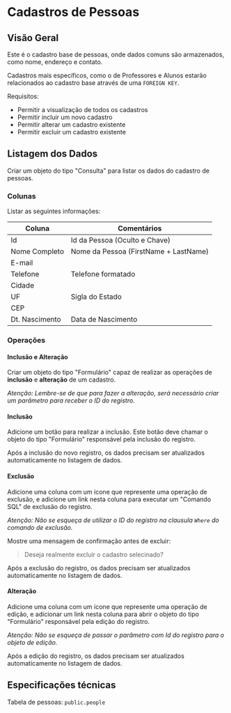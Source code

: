 # Cadastros de Pessoas

## Visão Geral
Este é o cadastro base de pessoas, onde dados comuns são armazenados, como nome, endereço e contato.

Cadastros mais específicos, como o de Professores e Alunos estarão relacionados ao cadastro base através de uma `FOREIGN KEY`.

Requisitos:

- Permitir a visualização de todos os cadastros
- Permitir incluir um novo cadastro
- Permitir alterar um cadastro existente
- Permitir excluir um cadastro existente

## Listagem dos Dados
Criar um objeto do tipo "Consulta" para listar os dados do cadastro de pessoas.

### Colunas
Listar as seguintes informações:

| Coluna            | Comentários
|-------------------|-----
| Id                | Id da Pessoa (Oculto e Chave)
| Nome Completo     | Nome da Pessoa (FirstName + LastName)
| E-mail            |
| Telefone          | Telefone formatado
| Cidade            | 
| UF                | Sigla do Estado
| CEP               |
| Dt. Nascimento    | Data de Nascimento

### Operações

#### Inclusão e Alteração
Criar um objeto do tipo "Formulário" capaz de realizar as operações de __inclusão__ e __alteração__ de um cadastro.

_Atenção: Lembre-se de que para fazer a alteração, será necessário criar um parâmetro para receber o ID do registro._

#### Inclusão
Adicione um botão para realizar a inclusão. Este botão deve chamar o objeto do tipo "Formulário" responsável pela inclusão do registro. 

Após a inclusão do novo registro, os dados precisam ser atualizados automaticamente no listagem de dados.

#### Exclusão
Adicione uma coluna com um ícone que represente uma operação de exclusão, e adicione um link nesta coluna para executar um "Comando SQL" de exclusão do registro.

_Atenção: Não se esqueça de utilizar o ID do registro na clausula `Where` do comando de exclusão._

Mostre uma mensagem de confirmação antes de excluir:
> Deseja realmente excluir o cadastro selecinado?

Após a exclusão do registro, os dados precisam ser atualizados automaticamente no listagem de dados.

#### Alteração
Adicione uma coluna com um ícone que represente uma operação de edição, e adicionar um link nesta coluna para abrir o objeto do tipo "Formulário" responsável pela edição do registro.

_Atenção: Não se esqueça de passar o parâmetro com Id do registro para o objeto de edição._

Após a edição do registro, os dados precisam ser atualizados automaticamente no listagem de dados.

## Especificações técnicas

Tabela de pessoas: `public.people`